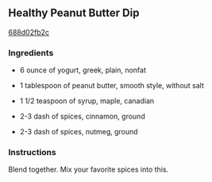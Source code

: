 ## Healthy Peanut Butter Dip

[688d02fb2c](http://www.food.com/recipe/healthy-peanut-butter-dip-512803)

### Ingredients

 - 6 ounce of yogurt, greek, plain, nonfat

 - 1 tablespoon of peanut butter, smooth style, without salt

 - 1 1/2 teaspoon of syrup, maple, canadian

 - 2-3 dash of spices, cinnamon, ground

 - 2-3 dash of spices, nutmeg, ground

### Instructions

Blend together. Mix your favorite spices into this.